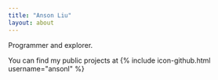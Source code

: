 ```yaml
---
title: "Anson Liu"
layout: about
---
```


Programmer and explorer. 

You can find my public projects at {% include icon-github.html username="ansonl" %}
